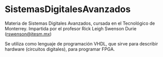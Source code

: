 # SistemasDigitalesAvanzados
Materia de Sistemas Digitales Avanzados, cursada en el Tecnológico de Monterrey. Impartida por el profesor Rick Leigh Swenson Durie (rswenson@itesm.mx)

Se utiliza como lenguaje de programación VHDL, que sirve para describir hardware (circuitos digitales), para programar FPGA.
